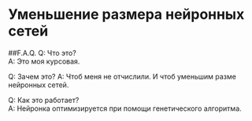 # Уменьшение размера нейронных сетей  
##F.A.Q.
Q: Что это?  
A: Это моя курсовая.  

Q: Зачем это?
A: Чтоб меня не отчислили. И чтоб уменьшим разме нейронных сетей.

Q: Как это работает?  
A: Нейронка оптимизируется при помощи генетического алгоритма.

